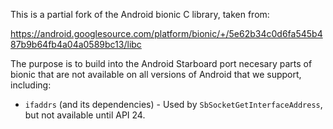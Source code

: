 This is a partial fork of the Android bionic C library, taken from:

https://android.googlesource.com/platform/bionic/+/5e62b34c0d6fa545b487b9b64fb4a04a0589bc13/libc


The purpose is to build into the Android Starboard port necesary parts of bionic
that are not available on all versions of Android that we support, including:

* `ifaddrs` (and its dependencies) - Used by `SbSocketGetInterfaceAddress`, but
  not available until API 24.

